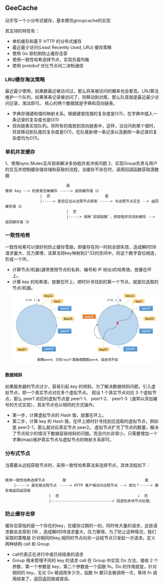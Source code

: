 ## GeeCache

动手写一个小分布式缓存，基本模仿groupcache的实现

其支持的特性有：

- 单机缓存和基于 HTTP 的分布式缓存
- 最近最少访问(Least Recently Used, LRU) 缓存策略
- 使用 Go 锁机制防止缓存击穿
- 使用一致性哈希选择节点，实现负载均衡
- 使用 protobuf 优化节点间二进制通信

### LRU缓存淘汰策略
最近最少使用，如果数最近被访问过，那么将来被访问的概率也会更高。LRU算法维护一个队列，如果某条记录被访问了，则移动到对尾，那么队首就是最近最少访问记录，淘汰即可。
核心的两个数据就是字典和双向链表。
- 字典存储键和值的映射关系。根据键查找值的复杂度是O(1)，在字典中插入一条记录的复杂度也是O(1)
- 双向链表实现队列。将所有的值放到双向链表中，这样，当访问到某个值时，将其移动到队尾的复杂度是O(1)，在队尾新增一条记录以及删除一条记录的复杂度均为O(1)。

### 单机并发缓存
1、使用sync.Mutex互斥锁来解决多协程并发冲突问题
2、实现Group负责与用户的交互并控制缓存值存储和获取的流程，当缓存不存在时，调用回调函数获取源数据

```
                            是
接收 key --> 检查是否被缓存 -----> 返回缓存值 ⑴
                |  否                         是
                |-----> 是否应当从远程节点获取 -----> 与远程节点交互 --> 返回缓存值 ⑵
                            |  否
                            |-----> 调用`回调函数`，获取值并添加到缓存 --> 返回缓存值 ⑶

```

### 一致性哈希
一致性哈希可以很好的防止缓存雪崩，即缓存在同一时刻全部失效，造成瞬时DB请求量大、压力骤增，该算法将key映射到2^32的空间中，将这个数字首位相连，形成一个环。
- 计算节点/机器(通常使用节点的名称、编号和 IP 地址)的哈希值，放置在环上。
- 计算 key 的哈希值，放置在环上，顺时针寻找到的第一个节点，就是应选取的节点/机器。
![一致性哈希](img/一致性哈希.png)

#### 数据倾斜
如果服务器的节点过少，容易引起 key 的倾斜。为了解决数据倾斜问题，引入虚拟节点，即一个真实节点对应多个虚拟节点。
假设 1 个真实节点对应 3 个虚拟节点，那么 peer1 对应的虚拟节点是 peer1-1、 peer1-2、 peer1-3（通常以添加编号的方式实现），其余节点也以相同的方式操作。
- 第一步，计算虚拟节点的 Hash 值，放置在环上。
- 第二步，计算 key 的 Hash 值，在环上顺时针寻找到应选取的虚拟节点，例如是 peer2-1，那么就对应真实节点 peer2。
虚拟节点扩充了节点的数量，解决了节点较少的情况下数据容易倾斜的问题。而且代价非常小，只需要增加一个字典(map)维护真实节点与虚拟节点的映射关系即可。

### 分布式节点
当需要从远程获取节点时，采用一致性哈希算法来选择节点，具体流程如下：

```

使用一致性哈希选择节点        是                                    是
    |-----> 是否是远程节点 -----> HTTP 客户端访问远程节点 --> 成功？-----> 服务端返回返回值
                    |  否                                    ↓  否
                    |----------------------------> 回退到本地节点处理。                            

```

### 防止缓存击穿
缓存击穿指的是一个存在的key，在缓存过期的一刻，同时有大量的请求，这些请求都会击穿到 DB ，造成瞬时DB请求量大、压力骤增。为了防止这种情况，我们采取的策略是 针对相同的key,相同的节点向另一远程节点只发起一次请求。定义两种结构 call 和 Group
- call代表正在进行中或已经结束的请求
- Group 用来管理不同的 key 的请求 call
在 Group 中实现 Do 方法，接收 2 个参数，第一个参数是 key，第二个参数是一个函数 fn。Do 的作用就是，针对相同的 key，无论 Do 被调用多少次，函数 fn 都只会被调用一次，等待 fn 调用结束了，返回返回值或错误。